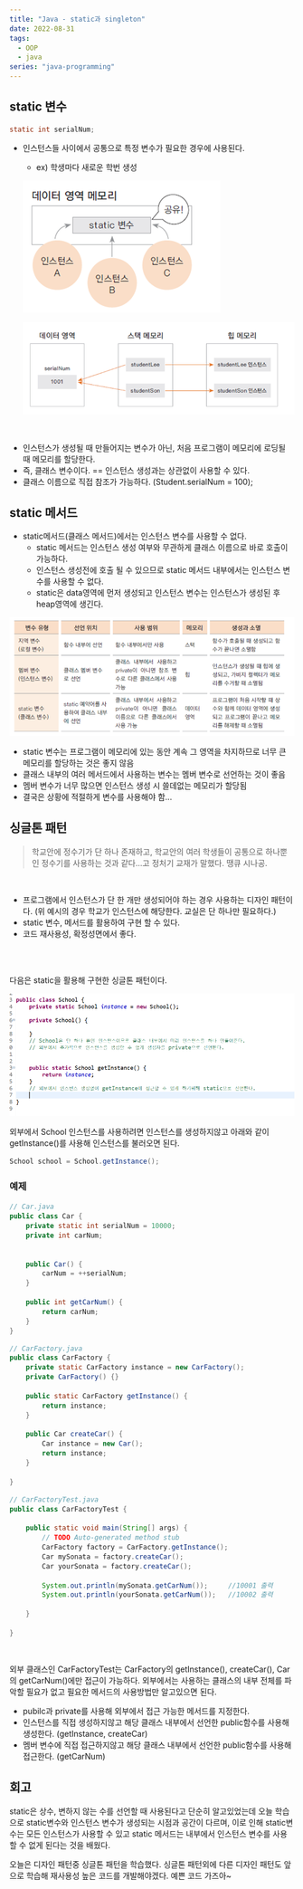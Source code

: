 ```yaml
---
title: "Java - static과 singleton"
date: 2022-08-31
tags:
  - OOP
  - java
series: "java-programming"
---
```


## static 변수

```java
static int serialNum;
```

- 인스턴스들 사이에서 공통으로 특정 변수가 필요한 경우에 사용된다.

  - ex) 학생마다 새로운 학번 생성

  ![](mem.png)

  ![](static.png)

<br/>

- 인스턴스가 생성될 때 만들어지는 변수가 아닌, 처음 프로그램이 메모리에 로딩될 때 메모리를 할당한다.
- 즉, 클래스 변수이다. == 인스턴스 생성과는 상관없이 사용할 수 있다.
- 클래스 이름으로 직접 참조가 가능하다. (Student.serialNum = 100);

## static 메서드

- static메서드(클래스 메서드)에서는 인스턴스 변수를 사용할 수 없다.
  - static 메서드는 인스턴스 생성 여부와 무관하게 클래스 이름으로 바로 호출이 가능하다.
  - 인스턴스 생성전에 호출 될 수 있으므로 static 메서드 내부에서는 인스턴스 변수를 사용할 수 없다.
  - static은 data영역에 먼저 생성되고 인스턴스 변수는 인스턴스가 생성된 후 heap영역에 생긴다.

![](diff.png)

- static 변수는 프로그램이 메모리에 있는 동안 계속 그 영역을 차지하므로 너무 큰 메모리를 할당하는 것은 좋지 않음
- 클래스 내부의 여러 메서드에서 사용하는 변수는 멤버 변수로 선언하는 것이 좋음
- 멤버 변수가 너무 많으면 인스턴스 생성 시 쓸데없는 메모리가 할당됨
- 결국은 상황에 적절하게 변수를 사용해야 함...

## 싱글톤 패턴

> 학교안에 정수기가 단 하나 존재하고, 학교안의 여러 학생들이 공통으로 하나뿐인 정수기를 사용하는 것과 같다...고 정처기 교재가 말했다. 땡큐 시나공.

<br/>

- 프로그램에서 인스턴스가 단 한 개만 생성되어야 하는 경우 사용하는 디자인 패턴이다. (위 예시의 경우 학교가 인스턴스에 해당한다. 교실은 단 하나만 필요하다.)
- static 변수, 메서드를 활용하여 구현 할 수 있다.
- 코드 재사용성, 확정성면에서 좋다.

<br/><br/>

다음은 static을 활용해 구현한 싱글톤 패턴이다.

![](school.png)

외부에서 School 인스턴스를 사용하려면 인스턴스를 생성하지않고 아래와 같이 getInstance()를 사용해 인스턴스를 불러오면 된다.

```java
School school = School.getInstance();
```

### 예제

```java
// Car.java
public class Car {
	private static int serialNum = 10000;
	private int carNum;


	public Car() {
		carNum = ++serialNum;
	}

	public int getCarNum() {
		return carNum;
	}
}
```

```java
// CarFactory.java
public class CarFactory {
	private static CarFactory instance = new CarFactory();
	private CarFactory() {}

	public static CarFactory getInstance() {
		return instance;
	}

	public Car createCar() {
		Car instance = new Car();
		return instance;
	}

}
```

```java
// CarFactoryTest.java
public class CarFactoryTest {

	public static void main(String[] args) {
		// TODO Auto-generated method stub
		CarFactory factory = CarFactory.getInstance();
		Car mySonata = factory.createCar();
		Car yourSonata = factory.createCar();

		System.out.println(mySonata.getCarNum());     //10001 출력
		System.out.println(yourSonata.getCarNum());   //10002 출력

	}

}
```

<br/>

외부 클래스인 CarFactoryTest는 CarFactory의 getInstance(), createCar(), Car의 getCarNum()에만 접근이 가능하다. 외부에서는 사용하는 클래스의 내부 전체를 파악할 필요가 없고 필요한 메서드의 사용방법만 알고있으면 된다.

- pubilc과 private를 사용해 외부에서 접근 가능한 메서드를 지정한다.
- 인스턴스를 직접 생성하지않고 해당 클래스 내부에서 선언한 public함수를 사용해 생성한다. (getInstance, createCar)
- 멤버 변수에 직접 접근하지않고 해당 클래스 내부에서 선언한 public함수를 사용해 접근한다. (getCarNum)

## 회고

static은 상수, 변하지 않는 수를 선언할 때 사용된다고 단순히 알고있었는데 오늘 학습으로 static변수와 인스턴스 변수가 생성되는 시점과 공간이 다르며, 이로 인해 static변수는 모든 인스턴스가 사용할 수 있고 static 메서드는 내부에서 인스턴스 변수를 사용할 수 없게 된다는 것을 배웠다. <br/>

오늘은 디자인 패턴중 싱글톤 패턴을 학습했다. 싱글톤 패턴외에 다른 디자인 패턴도 앞으로 학습해 재사용성 높은 코드를 개발해야겠다. 예쁜 코드 가즈아~<br/>
